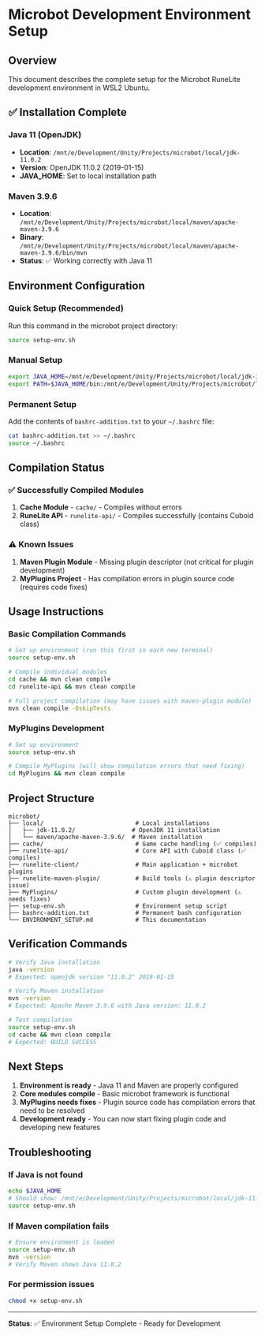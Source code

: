 # Microbot Development Environment Setup

## Overview
This document describes the complete setup for the Microbot RuneLite development environment in WSL2 Ubuntu.

## ✅ Installation Complete

### Java 11 (OpenJDK)
- **Location**: `/mnt/e/Development/Unity/Projects/microbot/local/jdk-11.0.2`
- **Version**: OpenJDK 11.0.2 (2019-01-15)
- **JAVA_HOME**: Set to local installation path

### Maven 3.9.6
- **Location**: `/mnt/e/Development/Unity/Projects/microbot/local/maven/apache-maven-3.9.6`
- **Binary**: `/mnt/e/Development/Unity/Projects/microbot/local/maven/apache-maven-3.9.6/bin/mvn`
- **Status**: ✅ Working correctly with Java 11

## Environment Configuration

### Quick Setup (Recommended)
Run this command in the microbot project directory:
```bash
source setup-env.sh
```

### Manual Setup
```bash
export JAVA_HOME=/mnt/e/Development/Unity/Projects/microbot/local/jdk-11.0.2
export PATH=$JAVA_HOME/bin:/mnt/e/Development/Unity/Projects/microbot/local/maven/apache-maven-3.9.6/bin:$PATH
```

### Permanent Setup
Add the contents of `bashrc-addition.txt` to your `~/.bashrc` file:
```bash
cat bashrc-addition.txt >> ~/.bashrc
source ~/.bashrc
```

## Compilation Status

### ✅ Successfully Compiled Modules
1. **Cache Module** - `cache/` - Compiles without errors
2. **RuneLite API** - `runelite-api/` - Compiles successfully (contains Cuboid class)

### ⚠️ Known Issues
1. **Maven Plugin Module** - Missing plugin descriptor (not critical for plugin development)
2. **MyPlugins Project** - Has compilation errors in plugin source code (requires code fixes)

## Usage Instructions

### Basic Compilation Commands
```bash
# Set up environment (run this first in each new terminal)
source setup-env.sh

# Compile individual modules
cd cache && mvn clean compile
cd runelite-api && mvn clean compile

# Full project compilation (may have issues with maven-plugin module)
mvn clean compile -DskipTests
```

### MyPlugins Development
```bash
# Set up environment
source setup-env.sh

# Compile MyPlugins (will show compilation errors that need fixing)
cd MyPlugins && mvn clean compile
```

## Project Structure
```
microbot/
├── local/                          # Local installations
│   ├── jdk-11.0.2/                # OpenJDK 11 installation
│   └── maven/apache-maven-3.9.6/  # Maven installation
├── cache/                          # Game cache handling (✅ compiles)
├── runelite-api/                   # Core API with Cuboid class (✅ compiles)
├── runelite-client/                # Main application + microbot plugins
├── runelite-maven-plugin/          # Build tools (⚠️ plugin descriptor issue)
├── MyPlugins/                      # Custom plugin development (⚠️ needs fixes)
├── setup-env.sh                    # Environment setup script
├── bashrc-addition.txt             # Permanent bash configuration
└── ENVIRONMENT_SETUP.md            # This documentation
```

## Verification Commands
```bash
# Verify Java installation
java -version
# Expected: openjdk version "11.0.2" 2019-01-15

# Verify Maven installation
mvn -version
# Expected: Apache Maven 3.9.6 with Java version: 11.0.2

# Test compilation
source setup-env.sh
cd cache && mvn clean compile
# Expected: BUILD SUCCESS
```

## Next Steps
1. **Environment is ready** - Java 11 and Maven are properly configured
2. **Core modules compile** - Basic microbot framework is functional
3. **MyPlugins needs fixes** - Plugin source code has compilation errors that need to be resolved
4. **Development ready** - You can now start fixing plugin code and developing new features

## Troubleshooting

### If Java is not found
```bash
echo $JAVA_HOME
# Should show: /mnt/e/Development/Unity/Projects/microbot/local/jdk-11.0.2
source setup-env.sh
```

### If Maven compilation fails
```bash
# Ensure environment is loaded
source setup-env.sh
mvn -version
# Verify Maven shows Java 11.0.2
```

### For permission issues
```bash
chmod +x setup-env.sh
```

---
**Status**: ✅ Environment Setup Complete - Ready for Development